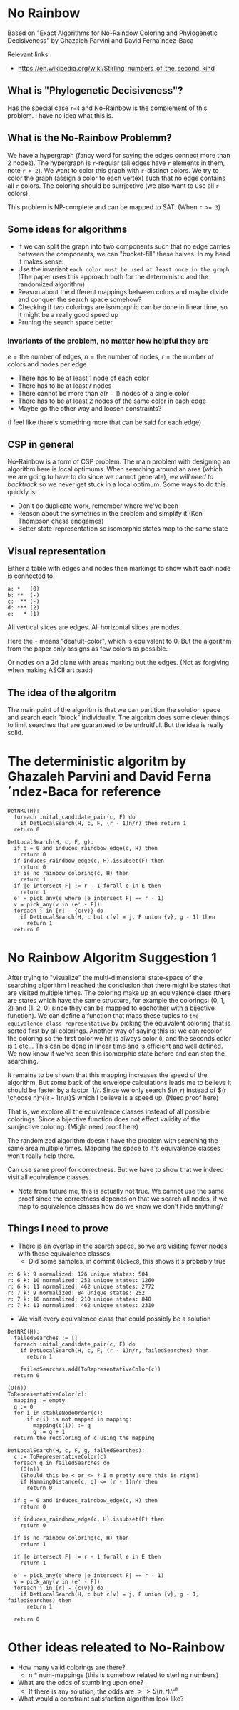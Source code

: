 # No Rainbow
Based on "Exact Algorithms for No-Raindow Coloring and Phylogenetic Decisiveness" by Ghazaleh Parvini and David Ferna´ndez-Baca

Relevant links:
 - https://en.wikipedia.org/wiki/Stirling_numbers_of_the_second_kind

## What is "Phylogenetic Decisiveness"?
Has the special case `r=4` and No-Rainbow is the complement of this problem.
I have no idea what this is.

## What is the No-Rainbow Problemm?
We have a hypergraph (fancy word for saying the edges connect more than 2 nodes).
The hypergraph is `r`-regular (all edges have `r` elements in them, note `r > 2`).
We want to color this graph with `r`-distinct colors.
We try to color the graph (assign a color to each vertex) such that no edge contains all `r` colors.
The coloring should be surrjective (we also want to use  all `r` colors).

This problem is NP-complete and can be mapped to SAT. (When `r >= 3`)

## Some ideas for algorithms
 - If we can split the graph into two components such that no edge carries between the components, we can "bucket-fill" these halves. In my head it makes sense.
 - Use the invariant `each color must be used at least once in the graph` (The paper uses this approach both for the deterministic and the randomized algorithm)
 - Reason about the different mappings between colors and maybe divide and conquer the search space somehow?
 - Checking if two colorings are isomorphic can be done in linear time, so it might be a really good speed up
 - Pruning the search space better

### Invariants of the problem, no matter how helpful they are
$e = \textrm{the number of edges}$,
$n = \textrm{the number of nodes}$,
$r = \textrm{the number of colors and nodes per edge}$
 - There has to be at least 1 node of each color
 - There has to be at least $r$ nodes
 - There cannot be more than $e(r-1)$ nodes of a single color
 - There has to be at least 2 nodes of the same color in each edge
 - Maybe go the other way and loosen constraints?

(I feel like there's something more that can be said for each edge)

## CSP in general
No-Rainbow is a form of CSP problem.
The main problem with designing an algorithm here is local optimums.
When searching around an area (which we are going to have to do since we cannot generate), *we will need to backtrack* so we never get stuck in a local optimum.
Some ways to do this quickly is:
  - Don't do duplicate work, remember where we've been
  - Reason about the symetries in the problem and simplify it (Ken Thompson chess endgames)
  - Better state-representation so isomorphic states map to the same state

## Visual representation
Either a table with edges and nodes then markings to show what each node is connected to.
```
a: *   (0)
b: **  (-)
c:  ** (-)
d: *** (2)
e:   * (1)
```
All vertical slices are edges. All horizontal slices are nodes.

Here the `-` means "deafult-color", which is equivalent to 0. But the algorithm from the paper only assigns as few colors as possible.

Or nodes on a 2d plane with areas marking out the edges.
(Not as forgiving when making ASCII art :sad:)

## The idea of the algoritm

The main point of the algoritm is that we can partition the solution space and search each "block" individually.
The algoritm does some clever things to limit searches that are guaranteed to be unfruitful. But the idea is really solid.

# The deterministic algoritm by Ghazaleh Parvini and David Ferna´ndez-Baca for reference
```
DetNRC(H):
  foreach inital_candidate_pair(c, F) do
    if DetLocalSearch(H, c, F, (r - 1)n/r) then return 1
  return 0

DetLocalSearch(H, c, F, g):
  if g = 0 and induces_raindbow_edge(c, H) then
    return 0
  if induces_raindbow_edge(c, H).issubset(F) then
    return 0
  if is_no_rainbow_coloring(c, H) then
    return 1
  if |e intersect F| != r - 1 forall e in E then
    return 1
  e' = pick_any(e where |e intersect F| == r - 1)
  v = pick_any(v in (e' - F))
  foreach j in [r] - {c(v)} do
    if DetLocalSearch(H, c but c(v) = j, F union {v}, g - 1) then
      return 1
  return 0
```

# No Rainbow Algoritm Suggestion 1
After trying to "visualize" the multi-dimensional state-space of the searching
algorithm I reached the conclusion that there might be states that are visited
multiple times. The coloring make up an equivalence class (there are states
which have the same structure, for example the colorings: (0, 1, 2) and (1, 2,
0) since they can be mapped to eachother with a bijective function). We can
define a function that maps these tuples to `the equivalence class
representative` by picking the equivalent coloring that is sorted first by all
colorings. Another way of saying this is: we can recolor the coloring so the
first color we hit is always color `0`, and the seconds color is `1` etc...
This can be done in linear time and is efficient and well defined. We now know
if we've seen this isomorphic state before and can stop the searching.

It remains to be shown that this mapping increases the speed of the algorithm.
But some back of the envelope calculations leads me to believe it should be
faster by a factor $~1/r$. Since we only search $S(n, r)$ instead of $(r
\choose n)^{(r - 1)n/r}$ which I believe is a speed up.
(Need proof here)

That is, we explore all the equivalence classes instead of all possible colorings.
Since a bijective function does not effect validity of the surrjective coloring.
(Might need proof here)

The randomized algorithm doesn't have the problem with searching the same area multiple
times. Mapping the space to it's equivalence classes won't really help there.

Can use same proof for correctness. But we have to show that we indeed visit all equivalence classes.
 - Note from future me, this is actually not true. We cannot use the same proof
since the correctness depends on that we search all nodes, if we map to
equivalence classes how do we know we don't hide anything?

## Things I need to prove
 - There is an overlap in the search space, so we are visiting fewer nodes with these equivalence classes
    - Did some samples, in commit `01cbec8`, this shows it's probably true
```
r: 6 k: 9 normalized: 126 unique states: 504
r: 6 k: 10 normalized: 252 unique states: 1260
r: 6 k: 11 normalized: 462 unique states: 2772
r: 7 k: 9 normalized: 84 unique states: 252
r: 7 k: 10 normalized: 210 unique states: 840
r: 7 k: 11 normalized: 462 unique states: 2310
```
 - We visit every equivalence class that could possibly be a solution

```
DetNRC(H):
  failedSearches := []
  foreach inital_candidate_pair(c, F) do
    if DetLocalSearch(H, c, F, (r - 1)n/r, failedSearches) then
      return 1

    failedSearches.add(ToRepresentativeColor(c))
  return 0

(O(n))
ToRepresentativeColor(c):
  mapping := empty
  q := 0
  for i in stableNodeOrder(c):
      if c(i) is not mapped in mapping:
        mapping(c(i)) := q
        q := q + 1
  return the recoloring of c using the mapping

DetLocalSearch(H, c, F, g, failedSearches):
  c := ToRepresentativeColor(c)
  foreach q in failedSearches do
    (O(n))
    (Should this be < or <= ? I'm pretty sure this is right)
    if HammingDistance(c, q) <= (r - 1)n/r then
      return 0

  if g = 0 and induces_raindbow_edge(c, H) then
    return 0

  if induces_raindbow_edge(c, H).issubset(F) then
    return 0

  if is_no_rainbow_coloring(c, H) then
    return 1

  if |e intersect F| != r - 1 forall e in E then
    return 1

  e' = pick_any(e where |e intersect F| == r - 1)
  v = pick_any(v in (e' - F))
  foreach j in [r] - {c(v)} do
    if DetLocalSearch(H, c but c(v) = j, F union {v}, g - 1, failedSearches) then
      return 1

  return 0
```

# Other ideas releated to No-Rainbow
  - How many valid colorings are there?
    - n * num-mappings (this is somehow related to sterling numbers)
  - What are the odds of stumbling upon one?
    - If there is any solution, the odds are $>> S(n, r)/r^n$
  - What would a constraint satisfaction algorithm look like?
